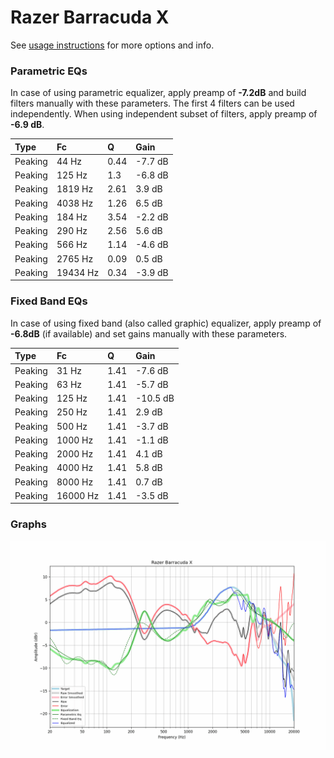 # Razer Barracuda X
See [usage instructions](https://github.com/jaakkopasanen/AutoEq#usage) for more options and info.

### Parametric EQs
In case of using parametric equalizer, apply preamp of **-7.2dB** and build filters manually
with these parameters. The first 4 filters can be used independently.
When using independent subset of filters, apply preamp of **-6.9 dB**.

| Type    | Fc       |    Q | Gain    |
|:--------|:---------|:-----|:--------|
| Peaking | 44 Hz    | 0.44 | -7.7 dB |
| Peaking | 125 Hz   | 1.3  | -6.8 dB |
| Peaking | 1819 Hz  | 2.61 | 3.9 dB  |
| Peaking | 4038 Hz  | 1.26 | 6.5 dB  |
| Peaking | 184 Hz   | 3.54 | -2.2 dB |
| Peaking | 290 Hz   | 2.56 | 5.6 dB  |
| Peaking | 566 Hz   | 1.14 | -4.6 dB |
| Peaking | 2765 Hz  | 0.09 | 0.5 dB  |
| Peaking | 19434 Hz | 0.34 | -3.9 dB |

### Fixed Band EQs
In case of using fixed band (also called graphic) equalizer, apply preamp of **-6.8dB**
(if available) and set gains manually with these parameters.

| Type    | Fc       |    Q | Gain     |
|:--------|:---------|:-----|:---------|
| Peaking | 31 Hz    | 1.41 | -7.6 dB  |
| Peaking | 63 Hz    | 1.41 | -5.7 dB  |
| Peaking | 125 Hz   | 1.41 | -10.5 dB |
| Peaking | 250 Hz   | 1.41 | 2.9 dB   |
| Peaking | 500 Hz   | 1.41 | -3.7 dB  |
| Peaking | 1000 Hz  | 1.41 | -1.1 dB  |
| Peaking | 2000 Hz  | 1.41 | 4.1 dB   |
| Peaking | 4000 Hz  | 1.41 | 5.8 dB   |
| Peaking | 8000 Hz  | 1.41 | 0.7 dB   |
| Peaking | 16000 Hz | 1.41 | -3.5 dB  |

### Graphs
![](./Razer%20Barracuda%20X.png)